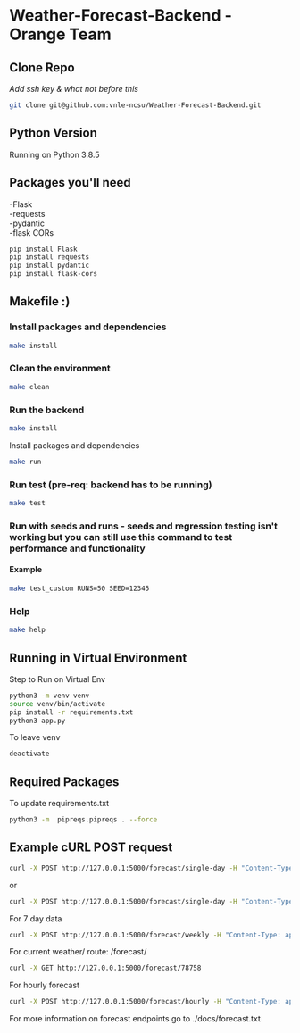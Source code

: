 # Weather-Forecast-Backend - Orange Team

## Clone Repo

_Add ssh key & what not before this_

```bash
git clone git@github.com:vnle-ncsu/Weather-Forecast-Backend.git
```

## Python Version

Running on Python 3.8.5

## Packages you'll need

-Flask \
-requests \
-pydantic \
-flask CORs

```bash
pip install Flask
pip install requests
pip install pydantic
pip install flask-cors
```

## Makefile :)

### Install packages and dependencies

```bash
make install
```

### Clean the environment

```bash
make clean
```

### Run the backend

```bash
make install
```

Install packages and dependencies

```bash
make run
```

### Run test (pre-req: backend has to be running)

```bash
make test
```

### Run with seeds and runs - seeds and regression testing isn't working but you can still use this command to test performance and functionality

#### Example

```bash
make test_custom RUNS=50 SEED=12345
```

### Help

```bash
make help
```

## Running in Virtual Environment

Step to Run on Virtual Env

```bash
python3 -m venv venv
source venv/bin/activate
pip install -r requirements.txt
python3 app.py
```

To leave venv

```bash
deactivate
```

## Required Packages

To update requirements.txt

```bash
python3 -m  pipreqs.pipreqs . --force
```

## Example cURL POST request

```bash
curl -X POST http://127.0.0.1:5000/forecast/single-day -H "Content-Type: application/json" -d '{"zipcode": "78758", "date": "2024-07-11"}'

```

or

```bash
curl -X POST http://127.0.0.1:5000/forecast/single-day -H "Content-Type: application/json" -d '{"zipcode": "78758"}'
```

For 7 day data

```bash
curl -X POST http://127.0.0.1:5000/forecast/weekly -H "Content-Type: application/json" -d '{"zipcode": "78758"}'
```

For current weather/
route: /forecast/<zipcode>

```bash
curl -X GET http://127.0.0.1:5000/forecast/78758
```

For hourly forecast

```bash
curl -X POST http://127.0.0.1:5000/forecast/hourly -H "Content-Type: application/json" -d '{"zipcode": "78758"}'
```

For more information on forecast endpoints go to ./docs/forecast.txt
